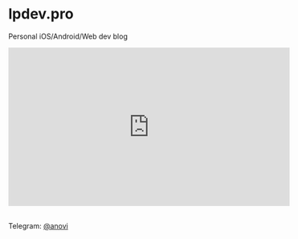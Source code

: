# lpdev.pro
Personal iOS/Android/Web dev blog

<html>
<body>
  <div>
    <iframe width="560" height="315" src="https://www.youtube.com/embed/eTa9EN42a7o?si=rbW4vsqZ7g8YegVq&amp;controls=0" title="YouTube video player" frameborder="0" allow="accelerometer; autoplay; clipboard-write; encrypted-media; gyroscope; picture-in-picture;" allowfullscreen></iframe>
  </div>

  <div>
    <br/>
    <p>
      Telegram: <a href="https://t.me/anovi" target="_blank">@anovi</a>  
    </p>
  </div>


</body>
</html>
